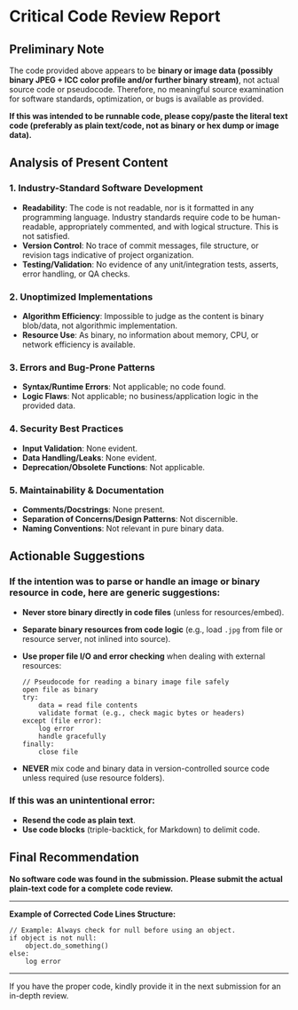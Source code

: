 # Critical Code Review Report

## Preliminary Note

The code provided above appears to be **binary or image data (possibly binary JPEG + ICC color profile and/or further binary stream)**, not actual source code or pseudocode. Therefore, no meaningful source examination for software standards, optimization, or bugs is available as provided.

**If this was intended to be runnable code, please copy/paste the literal text code (preferably as plain text/code, not as binary or hex dump or image data).**

## Analysis of Present Content

### 1. **Industry-Standard Software Development**
- **Readability**: The code is not readable, nor is it formatted in any programming language. Industry standards require code to be human-readable, appropriately commented, and with logical structure. This is not satisfied.
- **Version Control**: No trace of commit messages, file structure, or revision tags indicative of project organization.
- **Testing/Validation**: No evidence of any unit/integration tests, asserts, error handling, or QA checks.

### 2. **Unoptimized Implementations**
- **Algorithm Efficiency**: Impossible to judge as the content is binary blob/data, not algorithmic implementation.
- **Resource Use**: As binary, no information about memory, CPU, or network efficiency is available.

### 3. **Errors and Bug-Prone Patterns**
- **Syntax/Runtime Errors**: Not applicable; no code found.
- **Logic Flaws**: Not applicable; no business/application logic in the provided data.

### 4. **Security Best Practices**
- **Input Validation**: None evident.
- **Data Handling/Leaks**: None evident.
- **Deprecation/Obsolete Functions**: Not applicable.

### 5. **Maintainability & Documentation**
- **Comments/Docstrings**: None present.
- **Separation of Concerns/Design Patterns**: Not discernible.
- **Naming Conventions**: Not relevant in pure binary data.

## Actionable Suggestions

### If the intention was to **parse or handle an image or binary resource in code**, here are generic suggestions:

- **Never store binary directly in code files** (unless for resources/embed).
- **Separate binary resources from code logic** (e.g., load `.jpg` from file or resource server, not inlined into source).
- **Use proper file I/O and error checking** when dealing with external resources:
  
  ```
  // Pseudocode for reading a binary image file safely
  open file as binary
  try:
      data = read file contents
      validate format (e.g., check magic bytes or headers)
  except (file error):
      log error
      handle gracefully
  finally:
      close file
  ```

- **NEVER** mix code and binary data in version-controlled source code unless required (use resource folders).

### If this was an unintentional error:

- **Resend the code as plain text**.
- **Use code blocks** (triple-backtick, for Markdown) to delimit code.

## Final Recommendation

**No software code was found in the submission. Please submit the actual plain-text code for a complete code review.**

---

**Example of Corrected Code Lines Structure:**

```
// Example: Always check for null before using an object.
if object is not null:
    object.do_something()
else:
    log error
```

---

If you have the proper code, kindly provide it in the next submission for an in-depth review.